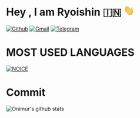 # Hey , I am Ryoishin  🇮🇳 <img src="https://raw.githubusercontent.com/ABSphreak/ABSphreak/master/gifs/Hi.gif" width="30px">



[![Github](https://img.shields.io/badge/-Github-000?style=flat&logo=Github&logoColor=white)](https://github.com/Ryoishin)
[![Gmail](https://img.shields.io/badge/-Gmail-c14438?style=flat&logo=Gmail&logoColor=white)](Ryoishin:ryoishincoder@gmail.com)
[![Telegram](https://img.shields.io/badge/-Telegram-0000FF?style=flat&logo=Telegram&logoColor=white)](https://t.me/Ryoishin)



# MOST USED LANGUAGES
[![NOICE](https://github-readme-stats.vercel.app/api/top-langs/?username=Ryoishin&layout=compact&theme=midnight-purple&hide=Css)](https://github.com/Ryoishin)





# Commit 


<p>
  <a href="https://github.com/Ryoishin/handle-path-oz">
    <img width="55%" align="left" alt="Onimur's github stats" src="https://github-readme-stats.vercel.app/api?username=Ryoishin&show_icons=true&hide_border=true" />
  </a>
</p>






